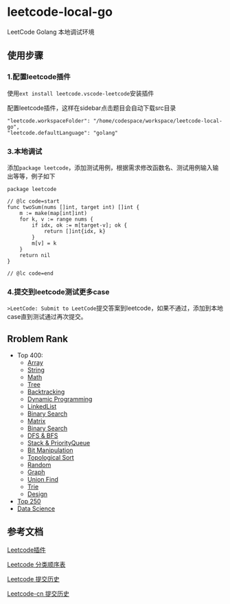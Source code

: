 # leetcode-local-go

LeetCode Golang 本地调试环境

## 使用步骤

### 1.配置leetcode插件

使用`ext install leetcode.vscode-leetcode`安装插件

配置leetcode插件，这样在sidebar点击题目会自动下载src目录

```
"leetcode.workspaceFolder": "/home/codespace/workspace/leetcode-local-go",
"leetcode.defaultLanguage": "golang"
```

### 3.本地调试

添加`package leetcode`，添加测试用例，根据需求修改函数名、测试用例输入输出等等，例子如下

```golang
package leetcode

// @lc code=start
func twoSum(nums []int, target int) []int {
	m := make(map[int]int)
	for k, v := range nums {
		if idx, ok := m[target-v]; ok {
			return []int{idx, k}
		}
		m[v] = k
	}
	return nil
}

// @lc code=end
```

### 4.提交到leetcode测试更多case

`>LeetCode: Submit to LeetCode`提交答案到leetcode，如果不通过，添加到本地case直到测试通过再次提交。

## Rroblem Rank

* Top 400:
  * [Array](docs/array.md)
  * [String](docs/string.md)
  * [Math](docs/math.md)
  * [Tree](docs/tree.md)
  * [Backtracking](docs/back_tracking.md)
  * [Dynamic Programming](docs/dynamic_programming.md)
  * [LinkedList](docs/linked_list.md)
  * [Binary Search](docs/binary_search.md)
  * [Matrix](docs/matrix.md)
  * [Binary Search](docs/binary_search.md)
  * [DFS & BFS](docs/dfs_bfs.md)
  * [Stack & PriorityQueue](docs/stack_priorityqueue.md)
  * [Bit Manipulation](docs/bit_manipulation.md)
  * [Topological Sort](docs/topological_sort.md)
  * [Random](docs/random.md)
  * [Graph](docs/graph.md)
  * [Union Find](docs/union_find.md)
  * [Trie](docs/trie.md)
  * [Design](docs/design.md)
* [Top 250](docs/top250.md)
* [Data Science](doc/data_science.md)

## 参考文档

[Leetcode插件](https://marketplace.visualstudio.com/items?itemName=leetcode.vscode-leetcode)

[Leetcode 分类顺序表](https://cspiration.com/leetcodeClassification)

[Leetcode 提交历史](https://leetcode.com/submissions)

[Leetcode-cn 提交历史](https://leetcode-cn.com/progress/)
